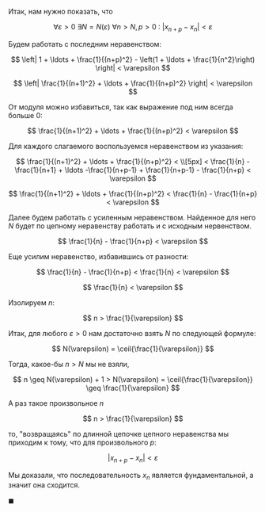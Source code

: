 Итак, нам нужно показать, что

$$ \forall \varepsilon > 0 \ \exists N = N(\varepsilon) \ \forall n > N, p > 0 \ : \ |x_{n+p} - x_n| < \varepsilon $$

Будем работать с последним неравенством:

$$ \left| 1 + \ldots + \frac{1}{(n+p)^2} - \left(1 + \ldots + \frac{1}{n^2}\right) \right| < \varepsilon $$

$$ \left| \frac{1}{(n+1)^2} + \ldots + \frac{1}{(n+p)^2} \right| < \varepsilon $$

От модуля можно избавиться, так как выражение под ним всегда больше $0$:

$$ \frac{1}{(n+1)^2} + \ldots + \frac{1}{(n+p)^2} < \varepsilon $$

Для каждого слагаемого воспользуемся неравенством из указания:

$$
    \frac{1}{(n+1)^2} + \ldots + \frac{1}{(n+p)^2} < 
    \\[5px]
    < \frac{1}{n} - \frac{1}{n+1} + \ldots -\frac{1}{n+p-1} + \frac{1}{n+p-1} - \frac{1}{n+p} < \varepsilon
$$

$$ \frac{1}{(n+1)^2} + \ldots + \frac{1}{(n+p)^2} < \frac{1}{n} - \frac{1}{n+p} < \varepsilon $$

Далее будем работать с усиленным неравенством. Найденное для него $N$ будет по цепному неравенству работать и с исходным нервенством.

$$ \frac{1}{n} - \frac{1}{n+p} < \varepsilon $$

Еще усилим неравенство, избавившись от разности:

$$ \frac{1}{n} - \frac{1}{n+p} < \frac{1}{n} < \varepsilon $$

$$ \frac{1}{n} < \varepsilon $$

Изолируем $n$:

$$ n > \frac{1}{\varepsilon} $$

Итак, для любого $\varepsilon > 0$ нам достаточно взять $N$ по следующей формуле:

$$ N(\varepsilon) = \ceil{\frac{1}{\varepsilon}} $$

Тогда, какое-бы $n>N$ мы не взяли,

$$ n \geq N(\varepsilon) + 1 > N(\varepsilon) = \ceil{\frac{1}{\varepsilon}} \geq \frac{1}{\varepsilon}  $$

А раз такое произвольное $n$

$$ n > \frac{1}{\varepsilon} $$

то, "возвращаясь" по длинной цепочке цепного неравенства мы приходим к тому, что для произвольного $p$:

$$ |x_{n+p} - x_n| < \varepsilon $$

Мы доказали, что последовательность $x_n$ является фундаментальной, а значит она сходится.

$\blacksquare$
